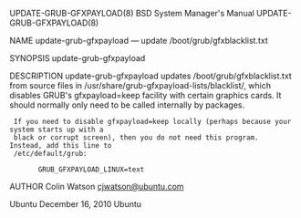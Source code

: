 UPDATE-GRUB-GFXPAYLOAD(8)             BSD System Manager's Manual            UPDATE-GRUB-GFXPAYLOAD(8)

NAME
     update-grub-gfxpayload — update /boot/grub/gfxblacklist.txt

SYNOPSIS
     update-grub-gfxpayload

DESCRIPTION
     update-grub-gfxpayload updates /boot/grub/gfxblacklist.txt from source files in
     /usr/share/grub-gfxpayload-lists/blacklist/, which disables GRUB's gfxpayload=keep facility with
     certain graphics cards.  It should normally only need to be called internally by packages.

     If you need to disable gfxpayload=keep locally (perhaps because your system starts up with a
     black or corrupt screen), then you do not need this program.  Instead, add this line to
     /etc/default/grub:

           GRUB_GFXPAYLOAD_LINUX=text

AUTHOR
     Colin Watson <cjwatson@ubuntu.com>

Ubuntu                                     December 16, 2010                                    Ubuntu
